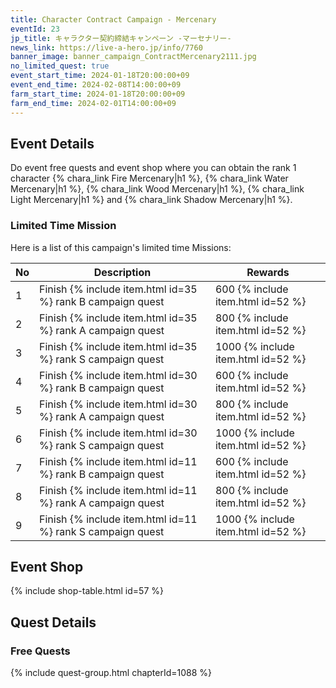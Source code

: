 ```yaml
---
title: Character Contract Campaign - Mercenary
eventId: 23
jp_title: キャラクター契約締結キャンペーン -マーセナリー-
news_link: https://live-a-hero.jp/info/7760
banner_image: banner_campaign_ContractMercenary2111.jpg
no_limited_quest: true
event_start_time: 2024-01-18T20:00:00+09
event_end_time: 2024-02-08T14:00:00+09
farm_start_time: 2024-01-18T20:00:00+09
farm_end_time: 2024-02-01T14:00:00+09
---
```


## Event Details

Do event free quests and event shop where you can obtain the rank 1 character {% chara_link Fire Mercenary|h1 %}, {% chara_link Water Mercenary|h1 %}, {% chara_link Wood Mercenary|h1 %}, {% chara_link Light Mercenary|h1 %} and {% chara_link Shadow Mercenary|h1 %}.

### Limited Time Mission

Here is a list of this campaign's limited time Missions:

| No  | Description      | Rewards      |
|----|-----------------------------------------------------------|----------------|
| 1  | Finish {% include item.html id=35 %} rank B campaign quest | 600 {% include item.html id=52 %}    |
| 2  | Finish {% include item.html id=35 %} rank A campaign quest | 800 {% include item.html id=52 %}    |
| 3  | Finish {% include item.html id=35 %} rank S campaign quest | 1000 {% include item.html id=52 %}    |
| 4  | Finish {% include item.html id=30 %} rank B campaign quest | 600 {% include item.html id=52 %}    |
| 5  | Finish {% include item.html id=30 %} rank A campaign quest | 800 {% include item.html id=52 %}    |
| 6  | Finish {% include item.html id=30 %} rank S campaign quest | 1000 {% include item.html id=52 %}    |
| 7  | Finish {% include item.html id=11 %} rank B campaign quest | 600 {% include item.html id=52 %}    |
| 8  | Finish {% include item.html id=11 %} rank A campaign quest | 800 {% include item.html id=52 %}    |
| 9  | Finish {% include item.html id=11 %} rank S campaign quest | 1000 {% include item.html id=52 %}    |

## Event Shop

{% include shop-table.html id=57 %}

## Quest Details

### Free Quests

{% include quest-group.html chapterId=1088 %}
